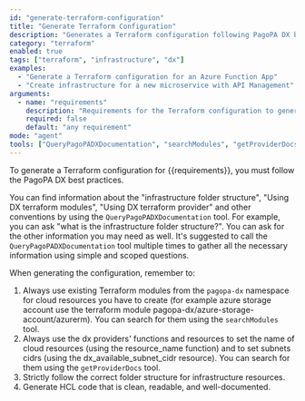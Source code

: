 ```yaml
---
id: "generate-terraform-configuration"
title: "Generate Terraform Configuration"
description: "Generates a Terraform configuration following PagoPA DX best practices. Guides users through querying the knowledge base for folder structure, modules, and conventions."
category: "terraform"
enabled: true
tags: ["terraform", "infrastructure", "dx"]
examples:
  - "Generate a Terraform configuration for an Azure Function App"
  - "Create infrastructure for a new microservice with API Management"
arguments:
  - name: "requirements"
    description: "Requirements for the Terraform configuration to generate."
    required: false
    default: "any requirement"
mode: "agent"
tools: ["QueryPagoPADXDocumentation", "searchModules", "getProviderDocs"]
---
```


To generate a Terraform configuration for {{requirements}}, you must follow the PagoPA DX best practices.

You can find information about the "infrastructure folder structure", "Using DX terraform modules", "Using DX terraform provider" and other conventions by using the `QueryPagoPADXDocumentation` tool. For example, you can ask "what is the infrastructure folder structure?". You can ask for the other information you may need as well.
It's suggested to call the `QueryPagoPADXDocumentation` tool multiple times to gather all the necessary information using simple and scoped questions.

When generating the configuration, remember to:

1. Always use existing Terraform modules from the `pagopa-dx` namespace for cloud resources you have to create (for example azure storage account use the terraform module pagopa-dx/azure-storage-account/azurerm). You can search for them using the `searchModules` tool.
2. Always use the dx providers' functions and resources to set the name of cloud resources (using the resource_name function) and to set subnets cidrs (using the dx_available_subnet_cidr resource). You can search for them using the `getProviderDocs` tool.
3. Strictly follow the correct folder structure for infrastructure resources.
4. Generate HCL code that is clean, readable, and well-documented.
